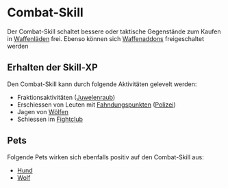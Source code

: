 # Combat-Skill 

Der Combat-Skill schaltet bessere oder taktische Gegenstände zum Kaufen in [Waffenläden](../../pages/biz/waffenladen.md) frei. Ebenso können sich [Waffenaddons](../../pages/items/weapons/waffenaddons.md) freigeschaltet werden

## Erhalten der Skill-XP

Den Combat-Skill kann durch folgende Aktivitäten gelevelt werden:

* Fraktionsaktivitäten ([Juwelenraub](../../pages/fraktionen/juwelenraub.md))
* Erschiessen von Leuten mit [Fahndungspunkten](../pages/allgemein/fahndungspunkte.md) ([Polizei](../../pages/fraktionen/polizei.md))
* Jagen von [Wölfen](../../pages/nebenjobs/jagd.md)
* Schiessen im [Fightclub](../../pages/gebäude/fightclub.md)

## Pets

Folgende Pets wirken sich ebenfalls positiv auf den Combat-Skill aus:

* [Hund](../../pages/pets/hund.md)
* [Wolf](../../pages/pets/wolf.md)
